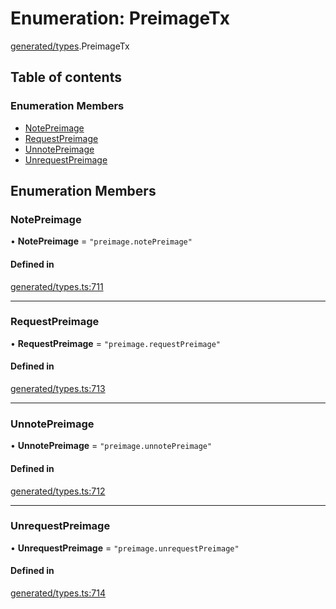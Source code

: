 # Enumeration: PreimageTx

[generated/types](../wiki/generated.types).PreimageTx

## Table of contents

### Enumeration Members

- [NotePreimage](../wiki/generated.types.PreimageTx#notepreimage)
- [RequestPreimage](../wiki/generated.types.PreimageTx#requestpreimage)
- [UnnotePreimage](../wiki/generated.types.PreimageTx#unnotepreimage)
- [UnrequestPreimage](../wiki/generated.types.PreimageTx#unrequestpreimage)

## Enumeration Members

### NotePreimage

• **NotePreimage** = ``"preimage.notePreimage"``

#### Defined in

[generated/types.ts:711](https://github.com/PolymeshAssociation/polymesh-sdk/blob/46129005/src/generated/types.ts#L711)

___

### RequestPreimage

• **RequestPreimage** = ``"preimage.requestPreimage"``

#### Defined in

[generated/types.ts:713](https://github.com/PolymeshAssociation/polymesh-sdk/blob/46129005/src/generated/types.ts#L713)

___

### UnnotePreimage

• **UnnotePreimage** = ``"preimage.unnotePreimage"``

#### Defined in

[generated/types.ts:712](https://github.com/PolymeshAssociation/polymesh-sdk/blob/46129005/src/generated/types.ts#L712)

___

### UnrequestPreimage

• **UnrequestPreimage** = ``"preimage.unrequestPreimage"``

#### Defined in

[generated/types.ts:714](https://github.com/PolymeshAssociation/polymesh-sdk/blob/46129005/src/generated/types.ts#L714)
